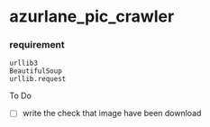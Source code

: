 # azurlane_pic_crawler


### requirement
```
urllib3
BeautifulSoup
urllib.request
```

To Do
- [ ] write the check that image have been download
